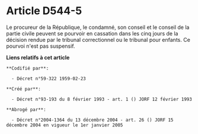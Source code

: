# Article D544-5

Le procureur de la République, le condamné, son conseil et le conseil de la partie civile peuvent se pourvoir en cassation
dans les cinq jours de la décision rendue par le tribunal correctionnel ou le tribunal pour enfants. Ce pourvoi n'est pas
suspensif.

**Liens relatifs à cet article**

	**Codifié par**:

	  - Décret n°59-322 1959-02-23

	**Créé par**:

	  - Décret n°93-193 du 8 février 1993 - art. 1 () JORF 12 février 1993

	**Abrogé par**:

	  - Décret n°2004-1364 du 13 décembre 2004 - art. 26 () JORF 15 décembre 2004 en vigueur le 1er janvier 2005
